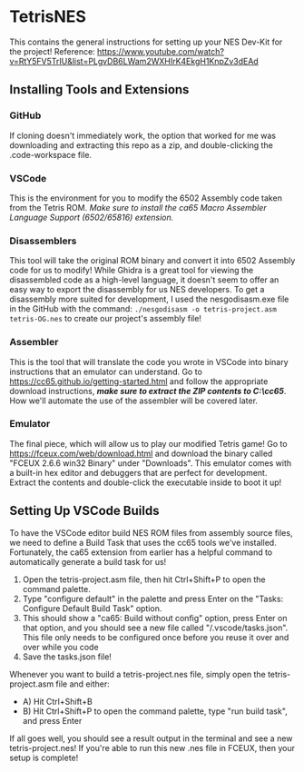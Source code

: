 # TetrisNES
This contains the general instructions for setting up your NES Dev-Kit for the project! Reference: https://www.youtube.com/watch?v=RtY5FV5TrIU&list=PLgvDB6LWam2WXHIrK4EkgH1KnpZv3dEAd

## Installing Tools and Extensions

### GitHub
If cloning doesn't immediately work, the option that worked for me was downloading and extracting this repo as a zip, and double-clicking the .code-workspace file.

### VSCode
This is the environment for you to modify the 6502 Assembly code taken from the Tetris ROM. *Make sure to install the ca65 Macro Assembler Language Support (6502/65816) extension.*

### Disassemblers
This tool will take the original ROM binary and convert it into 6502 Assembly code for us to modify! While Ghidra is a great tool for viewing the disassembled code as a high-level language, it doesn't seem to offer an easy way to export the disassembly for us NES developers. To get a disassembly more suited for development, I used the nesgodisasm.exe file in the GitHub with the command: `./nesgodisasm -o tetris-project.asm tetris-OG.nes` to create our project's assembly file!

### Assembler
This is the tool that will translate the code you wrote in VSCode into binary instructions that an emulator can understand. Go to https://cc65.github.io/getting-started.html and follow the appropriate download instructions, ***make sure to extract the ZIP contents to C:\cc65***. How we'll automate the use of the assembler will be covered later.

### Emulator
The final piece, which will allow us to play our modified Tetris game! Go to https://fceux.com/web/download.html and download the binary called "FCEUX 2.6.6 win32 Binary" under "Downloads". This emulator comes with a built-in hex editor and debuggers that are perfect for development.  Extract the contents and double-click the executable inside to boot it up!


## Setting Up VSCode Builds
To have the VSCode editor build NES ROM files from assembly source files, we need to define a Build Task that uses the cc65 tools we've installed. Fortunately, the ca65 extension from earlier has a helpful command to automatically generate a build task for us!

1. Open the tetris-project.asm file, then hit Ctrl+Shift+P to open the command palette.
2. Type "configure default" in the palette and press Enter on the "Tasks: Configure Default Build Task" option. 
3. This should show a "ca65: Build without config" option, press Enter on that option, and you should see a new file called "/.vscode/tasks.json". This file only needs to be configured once before you reuse it over and over while you code
4. Save the tasks.json file!

Whenever you want to build a tetris-project.nes file, simply open the tetris-project.asm file and either:
- A) Hit Ctrl+Shift+B
- B) Hit Ctrl+Shift+P to open the command palette, type "run build task", and press Enter

If all goes well, you should see a result output in the terminal and see a new tetris-project.nes! If you're able to run this new .nes file in FCEUX, then your setup is complete!
